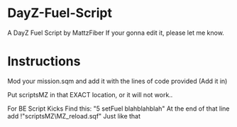 DayZ-Fuel-Script
================

A DayZ Fuel Script by MattzFiber
If your gonna edit it, please let me know.


Instructions
================
Mod your mission.sqm and add it with the lines of code provided (Add it in)

Put scriptsMZ in that EXACT location, or it will not work..



For BE Script Kicks
Find this:
"5 setFuel blahblahblah"
At the end of that line add 
!"scriptsMZ\MZ_reload.sqf"
Just like that